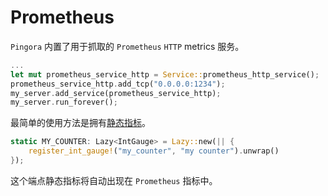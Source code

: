 # Prometheus

`Pingora` 内置了用于抓取的 `Prometheus` `HTTP` metrics 服务。

```rust
...
let mut prometheus_service_http = Service::prometheus_http_service();
prometheus_service_http.add_tcp("0.0.0.0:1234");
my_server.add_service(prometheus_service_http);
my_server.run_forever();
```

最简单的使用方法是拥有[静态指标](https://docs.rs/prometheus/latest/prometheus/#static-metrics)。

```rust
static MY_COUNTER: Lazy<IntGauge> = Lazy::new(|| {
    register_int_gauge!("my_counter", "my counter").unwrap()
});

```

这个端点静态指标将自动出现在 `Prometheus` 指标中。
